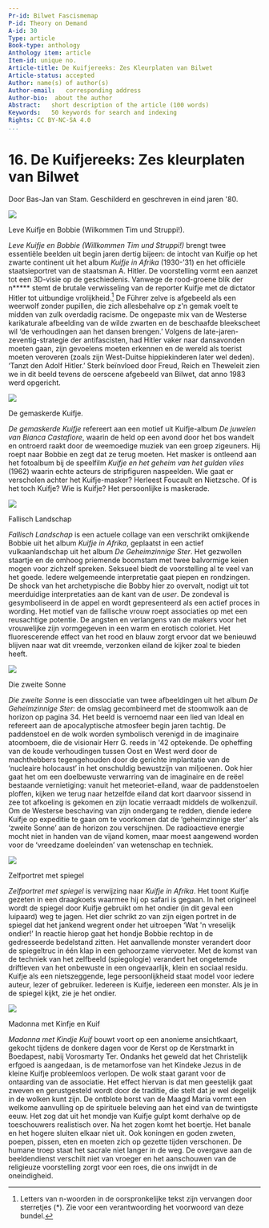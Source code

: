 ```yaml
---
Pr-id: Bilwet Fascismemap
P-id: Theory on Demand
A-id: 30
Type: article
Book-type: anthology
Anthology item: article
Item-id: unique no.
Article-title: De Kuifjereeks: Zes Kleurplaten van Bilwet
Article-status: accepted
Author: name(s) of author(s)
Author-email:   corresponding address
Author-bio:  about the author
Abstract:   short description of the article (100 words)
Keywords:   50 keywords for search and indexing
Rights: CC BY-NC-SA 4.0
...
```



# 16. De Kuifjereeks: Zes kleurplaten van Bilwet

Door Bas-Jan van Stam. Geschilderd en geschreven in eind jaren '80.


![](imgs/kuifjeserie1.jpg)

Leve Kuifje en Bobbie (Wilkommen Tim und Struppi!).

*Leve Kuifje en Bobbie (Willkommen Tim und Struppi!)* brengt twee
essentiële beelden uit begin jaren dertig bijeen: de intocht van Kuifje
op het zwarte continent uit het album *Kuifje in Afrika* (1930-’31) en
het officiële staatsieportret van de staatsman A. Hitler. De
voorstelling vormt een aanzet tot een 3D-visie op de geschiedenis.
Vanwege de rood-groene blik der n\*\*\*\*\* stemt de brutale
verwisseling van de reporter Kuifje met de dictator Hitler tot
uitbundige vrolijkheid.[^176] De Führer zelve is afgebeeld als een
weerwolf zonder pupillen, die zich allesbehalve op z'n gemak voelt te
midden van zulk overdadig racisme. De ongepaste mix van de Westerse
karikaturale afbeelding van de wilde zwarten en de beschaafde
bleekscheet wil ‘de verhoudingen aan het dansen brengen.’ Volgens de
late-jaren-zeventig-strategie der antifascisten, had Hitler vaker naar
dansavonden moeten gaan, zijn gevoelens moeten erkennen en de wereld als
toerist moeten veroveren (zoals zijn West-Duitse hippiekinderen later
wel deden). ‘Tanzt den Adolf Hitler.’ Sterk beïnvloed door Freud, Reich
en Theweleit zien we in dit beeld tevens de oerscene afgebeeld van
Bilwet, dat anno 1983 werd opgericht.


![](imgs/kuifjeserie2.jpg)

De gemaskerde Kuifje.

*De gemaskerde Kuifje* refereert aan een motief uit Kuifje-album *De
juwelen van Bianca Castafiore*, waarin de held op een avond door het bos wandelt en ontroerd raakt door de weemoedige muziek van een groep zigeuners. Hij roept naar Bobbie en zegt dat ze terug moeten. Het masker is ontleend aan het fotoalbum bij de speelfilm *Kuifje en het geheim van het gulden vlies* (1962) waarin echte acteurs de stripfiguren naspeelden. Wie gaat er verscholen achter het Kuifje-masker? Herleest Foucault en Nietzsche. Of is het toch Kuifje? Wie is Kuifje? Het persoonlijke is maskerade.


![](imgs/kuifjeserie3.jpg)

Fallisch Landschap

*Fallisch Landschap* is een actuele collage van een verschrikt
omkijkende Bobbie uit het album *Kuifje in Afrika*, geplaatst in een
actief vulkaanlandschap uit het album *De Geheimzinnige Ster*. Het
gezwollen staartje en de omhoog priemende boomstam met twee balvormige
keien mogen voor zichzelf spreken. Seksueel biedt de voorstelling al te
veel van het goede. Iedere welgemeende interpretatie gaat piepen en
rondzingen. De shock van het archetypische die Bobby hier zo overvalt,
nodigt uit tot meerduidige interpretaties aan de kant van de *user*. De
zondeval is gesymboliseerd in de appel en wordt gepresenteerd als een
actief proces in wording. Het motief van de fallische vrouw roept
associaties op met een reusachtige potentie. De angsten en verlangens
van de makers voor het vrouwelijke zijn vormgegeven in een warm en
erotisch coloriet. Het fluorescerende effect van het rood en blauw zorgt
ervoor dat we benieuwd blijven naar wat dit vreemde, verzonken eiland de
kijker zoal te bieden heeft.


![](imgs/kuifjeserie4.jpg)

Die zweite Sonne

*Die zweite Sonne* is een dissociatie van twee afbeeldingen uit het
album *De Geheimzinnige Ster*: de omslag gecombineerd met de stoomwolk
aan de horizon op pagina 34. Het beeld is vernoemd naar een lied van
Ideal en refereert aan de apocalyptische atmosfeer begin jaren tachtig.
De paddenstoel en de wolk worden symbolisch verenigd in de imaginaire
atoomboem, die de visionair Herr G. reeds in '42 optekende. De opheffing
van de koude verhoudingen tussen Oost en West werd door de machthebbers
tegengehouden door de gerichte implantatie van de ‘nucleaire holocaust’
in het onschuldig bewustzijn van miljoenen. Ook hier gaat het om een
doelbewuste verwarring van de imaginaire en de reëel bestaande
vernietiging: vanuit het meteoriet-eiland, waar de paddenstoelen
ploffen, kijken we terug naar hetzelfde eiland dat kort daarvoor sissend
in zee tot afkoeling is gekomen en zijn locatie verraadt middels de
wolkenzuil. Om de Westerse beschaving van zijn ondergang te redden,
diende iedere Kuifje op expeditie te gaan om te voorkomen dat de
‘geheimzinnige ster’ als ‘zweite Sonne’ aan de horizon zou verschijnen.
De radioactieve energie mocht niet in handen van de vijand komen, maar
moest aangewend worden voor de ‘vreedzame doeleinden’ van wetenschap en
techniek.


![](imgs/kuifjeserie5.jpg)

Zelfportret met spiegel

*Zelfportret met spiegel* is verwijzing naar *Kuifje in Afrika*. Het
toont Kuifje gezeten in een draagkoets waarmee hij op safari is gegaan.
In het origineel wordt de spiegel door Kuifje gebruikt om het ondier (in
dit geval een luipaard) weg te jagen. Het dier schrikt zo van zijn eigen
portret in de spiegel dat het jankend wegrent onder het uitroepen ‘Wat
'n vreselijk ondier!’ In reactie hierop gaat het hondje Bobbie rechtop
in de gedresseerde bedelstand zitten. Het aanvallende monster verandert
door de spiegeltruc in één klap in een gehoorzame viervoeter. Met de
komst van de techniek van het zelfbeeld (spiegologie) verandert het
ongetemde driftleven van het onbewuste in een ongevaarlijk, klein en
sociaal residu. Kuifje als een nietszeggende, lege persoonlijkheid staat
model voor iedere auteur, lezer of gebruiker. Iedereen is Kuifje,
iedereen een monster. Als je in de spiegel kijkt, zie je het ondier.


![](imgs/kuifjeserie6.jpg)

Madonna met Kinfje en Kuif

*Madonna met Kindje Kuif* bouwt voort op een anonieme ansichtkaart,
gekocht tijdens de donkere dagen voor de Kerst op de Kerstmarkt in
Boedapest, nabij Vorosmarty Ter. Ondanks het geweld dat het Christelijk
erfgoed is aangedaan, is de metamorfose van het Kindeke Jezus in de
kleine Kuifje probleemloos verlopen. De wolk staat garant voor de
ontaarding van de associatie. Het effect hiervan is dat men geestelijk
gaat zweven en gerustgesteld wordt door de traditie, die stelt dat je
wel degelijk in de wolken kunt zijn. De ontblote borst van de Maagd
Maria vormt een welkome aanvulling op de spirituele beleving aan het
eind van de twintigste eeuw. Het zog dat uit het mondje van Kuifje gulpt
komt derhalve op de toeschouwers realistisch over. Na het zogen komt het
boertje. Het banale en het hogere sluiten elkaar niet uit. Ook koningen
en goden zweten, poepen, pissen, eten en moeten zich op gezette tijden
verschonen. De humane troep staat het sacrale niet langer in de weg. De
overgave aan de beeldendienst verschilt niet van vroeger en het
aanschouwen van de religieuze voorstelling zorgt voor een roes, die ons
inwijdt in de oneindigheid.

[^176]: Letters van n-woorden in de oorspronkelijke tekst zijn vervangen
    door sterretjes (\*). Zie voor een verantwoording het voorwoord van
    deze bundel.
